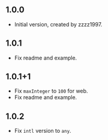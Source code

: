 ## 1.0.0

- Initial version, created by zzzz1997.

## 1.0.1

- Fix readme and example.

## 1.0.1+1

- Fix `maxInteger` to `100` for web.
- Fix readme and example.

## 1.0.2

- Fix `intl` version to `any`.
